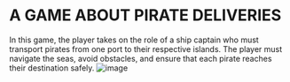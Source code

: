 # A GAME ABOUT PIRATE DELIVERIES
In this game, the player takes on the role of a ship captain who must transport pirates from one port to their respective islands. The player must navigate the seas, avoid obstacles, and ensure that each pirate reaches their destination safely.
![image](https://user-images.githubusercontent.com/44000056/235547732-dc85f3df-449d-4cbf-837f-44d27913301a.png)

